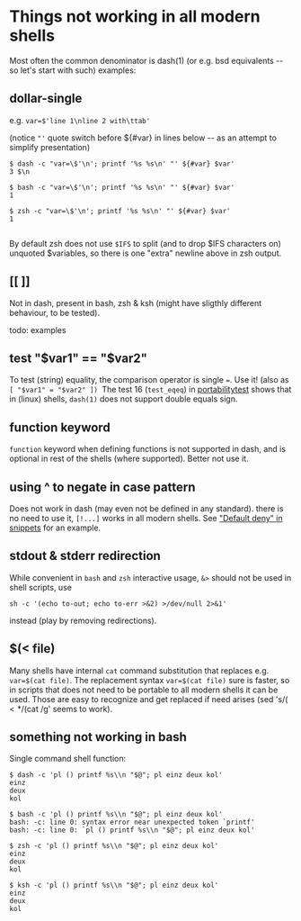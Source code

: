 
Things not working in all modern shells
=======================================

Most often the common denominator is dash(1) (or e.g. bsd equivalents
-- so let's start with such) examples:


dollar-single
-------------

e.g. `var=$'line 1\nline 2 with\ttab'`

(notice `"'` quote switch before ${#var} in lines below
 -- as an attempt to simplify presentation)

    $ dash -c "var=\$'\n'; printf '%s %s\n' "' ${#var} $var'
    3 $\n

    $ bash -c "var=\$'\n'; printf '%s %s\n' "' ${#var} $var'
    1

    $ zsh -c "var=\$'\n'; printf '%s %s\n' "' ${#var} $var'
    1
     

By default zsh does not use `$IFS` to split (and to drop $IFS characters on)
unquoted $variables, so there is one "extra" newline above in zsh output.

[[ ]]
-----

Not in dash, present in bash, zsh & ksh (might have sligthly different
behaviour, to be tested).

todo: examples


test "$var1" == "$var2"
-----------------------

To test (string) equality, the comparison operator is single `=`. Use it!
(also as `[ "$var1" = "$var2" ]) `The test 16 (`test_eqeq`) in
[portabilitytest](portabilitytest/portabilitytest-2014-05-21-linux.org#16_test_testeqeq)
shows that in (linux) shells, `dash(1)` does not support double equals sign.


function keyword
----------------

`function` keyword when defining functions is not supported in dash, and
is optional in rest of the shells (where supported). Better not use it.


using ^ to negate in case pattern
---------------------------------

Does not work in dash (may even not be defined in any standard). there
is no need to use it, `[!...]` works in all modern shells. See
["Default deny" in snippets](snippets.md#default-deny---everything-not-explicitly-permitted-is-forbidden)
for an example.


stdout & stderr redirection
---------------------------

While convenient in `bash` and `zsh` interactive usage, `&>`
should not be used in shell scripts, use

    sh -c '(echo to-out; echo to-err >&2) >/dev/null 2>&1'

instead (play by removing redirections).


$(< file)
---------

Many shells have internal `cat` command substitution that replaces
e.g. `var=$(cat file)`. The replacement syntax `var=$(cat file)`
sure is faster, so in scripts that does not need to be portable to
all modern shells it can be used. Those are easy to recognize and
get replaced if need arises (sed 's/$(< */$(cat /g' seems to work).



something not working in bash
-----------------------------

Single command shell function:

    $ dash -c 'pl () printf %s\\n "$@"; pl einz deux kol'
    einz
    deux
    kol

    $ bash -c 'pl () printf %s\\n "$@"; pl einz deux kol'
    bash: -c: line 0: syntax error near unexpected token `printf'
    bash: -c: line 0: `pl () printf %s\\n "$@"; pl einz deux kol'

    $ zsh -c 'pl () printf %s\\n "$@"; pl einz deux kol'
    einz
    deux
    kol

    $ ksh -c 'pl () printf %s\\n "$@"; pl einz deux kol'
    einz
    deux
    kol
